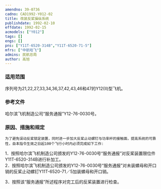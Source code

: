 ```yaml
---
amendno: 39-0736  
cadno: CAD1992-Y012-02  
title: 改装反桨操纵系统  
publishdate: 1992-02-10  
effdate: 1992-02-15  
acmodels: ["Y012"]  
tags: []  
engs: []  
pns: ["Y11T-6520-314B","Y11T-6520-71-5"]  
mfrs: ["中航哈飞"]  
admins: 民航总局  
author: 高旭  
---
```

  
### 适用范围  
序列号为21,22,27,33,34,36,37,42,43,46和47的Y12(Ⅱ)型飞机。  
  
<!--more-->  
### 参考文件
哈尔滨飞机制造公司“服务通报”Y12-76-0030号。  
  
### 原因、措施和规定  
    为了避免误动反桨锁定装置，同时进一步加大反桨止动螺钉与功率杆的接触面，提高系统的可靠性，自本指令生效之日起100个飞行小时内必须完成如下工作:  
1．按照哈尔滨飞机制造公司颁发的Y12-76-0030号“服务通报”对反桨装置限位件Y11T-6520-314B进行补加工。  
2．按照哈尔滨飞机制造公司颁发的Y12-76-0030号“服务通报”对未装螺母和开口销的反桨止动螺钉Y11T-6520-71／5加装螺母和开口销。  
  
3．按照该“服务通报”所述程序对完工后的反桨装置进行检查。  
